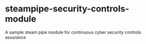 # steampipe-security-controls-module
A sample steam pipe module for continuous cyber security controls assurance
